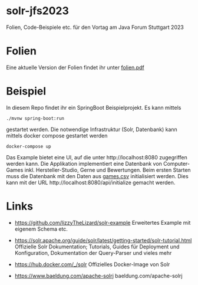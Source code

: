 # solr-jfs2023
Folien, Code-Beispiele etc. für den Vortag am Java Forum Stuttgart 2023

# Folien
Eine aktuelle Version der Folien findet ihr unter [folien.pdf](folien.pdf)

# Beispiel
In diesem Repo findet ihr ein SpringBoot Beispielprojekt. Es kann mittels
```
./mvnw spring-boot:run
```

gestartet werden. Die notwendige Infrastruktur (Solr, Datenbank) kann mittels docker compose gestartet werden
```
docker-compose up
```

Das Example bietet eine UI, auf die unter http://localhost:8080 zugegriffen werden kann. Die Applikation implementiert eine Datenbank von Computer-Games inkl. Hersteller-Studio, Gerne und Bewertungen.
Beim ersten Starten muss die Datenbank mit den Daten aus [games.csv](src/main/resources/games.csv) initialisiert werden. Dies kann mit der URL http://localhost:8080/api/initialize gemacht werden.


# Links

* https://github.com/lizzyTheLizard/solr-example
Erweitertes Example mit eigenem Schema etc.

* https://solr.apache.org/guide/solr/latest/getting-started/solr-tutorial.html
Offizielle Solr Dokumentation; Tutorials, Guides für Deployment und Konfiguration, Dokumentation der Query-Parser und vieles mehr

* https://hub.docker.com/_/solr
Offizielles Docker-Image von Solr

* https://www.baeldung.com/apache-solrj
baeldung.com/apache-solrj
